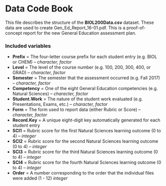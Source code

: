# Data Code Book
This file describes the structure of the **BIOL200Data.csv** dataset. These data are used to create Gen_Ed_Report_16-01.pdf. This is a proof-of-concept report for the new General Education assessment plan.   

### Included variables ###
* **Prefix** = The four-letter course prefix for each student entry (e.g. BIOL or CHEM) – *character, factor*
* **Level** = The level of the course number (e.g. 100, 200, 300, 400, or GRAD) – *character, factor*
* **Semester** = The semester that the assessment occurred (e.g. Fall 2017) – *character, factor*
* **Competency** = One of the eight General Education competencies (e.g. Natural Sciences) – *character, factor*
* **Student.Work** = The nature of the student work evaluated (e.g. Presentations, Exams, etc.) – *character, factor*
* **Form** = The form used to report data (either Rubric or Score) – *character, factor*
* **Record.Key** = A unique eight-digit key automatically generated for each student entry
* **SCI1** = Rubric score for the first Natural Sciences learning outcome (0 to 4) – *integer*
* **SCI2** = Rubric score for the second Natural Sciences learning outcome (0 to 4)  – *integer*
* **SCI3** = Rubric score for the third Natural Sciences learning outcome (0 to 4) – *integer*
* **SCI4** = Rubric score for the fourth Natural Sciences learning outcome (0 to 4) – *integer*
* **Order** = A number corresponding to the order that the individual files were added (1 - 12) *integer*
